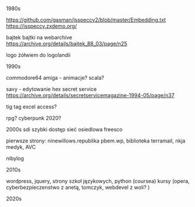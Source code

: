 1980s

https://github.com/gasman/jsspeccy2/blob/master/Embedding.txt
https://jsspeccy.zxdemo.org/

bajtek
bajtki na webarchive
https://archive.org/details/bajtek_88_03/page/n25


logo żółwiem do logolandii

1990s

commodore64
amiga - animacje? scala?

savy - edytowanie hex
secret service
https://archive.org/details/secretservicemagazine-1994-05/page/n37

tig tag excel access?

rpg? cyberpunk 2020?

2000s
sdi szybki dostęp sieć osiedlowa freesco

pierwsze strony: ninewillows.republika pbem.wp, biblioteka terramail, nkja medyk, AVC

nibylog

2010s

wordpress, jquery, strony szkoł językowych, python  (coursea)
kursy (opera, cyberbezpieczenstwo z anetą, tomczyk, webdevel z woli? )

2020s
